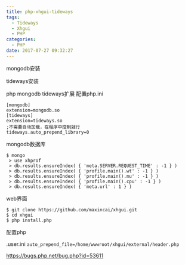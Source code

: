 ```yaml
---
title: php-xhgui-tideways
tags:
  - Tideways
  - Xhgui
  - PHP
categories:
  - PHP
date: 2017-07-27 09:32:27
---
```


mongodb安装

tideways安装

php mongodb tideways扩展 
配置php.ini
```
[mongodb]
extension=mongodb.so
[tideways]
extension=tideways.so
;不需要自动加载，在程序中控制就行
tideways.auto_prepend_library=0

```

mongodb数据库

```
$ mongo
 > use xhprof
 > db.results.ensureIndex( { 'meta.SERVER.REQUEST_TIME' : -1 } )
 > db.results.ensureIndex( { 'profile.main().wt' : -1 } )
 > db.results.ensureIndex( { 'profile.main().mu' : -1 } )
 > db.results.ensureIndex( { 'profile.main().cpu' : -1 } )
 > db.results.ensureIndex( { 'meta.url' : 1 } )
 ```
 
web界面
```
$ git clone https://github.com/maxincai/xhgui.git
$ cd xhgui
$ php install.php
 ```
 
 配置php
 
.user.ini
`auto_prepend_file=/home/wwwroot/xhgui/external/header.php`

https://bugs.php.net/bug.php?id=53611